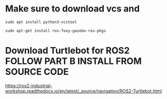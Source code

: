 # Make sure to download vcs and
```
sudo apt install python3-vcstool

sudo apt-get install ros-foxy-gazebo-ros-pkgs 
```


# Download Turtlebot for ROS2 FOLLOW PART B INSTALL FROM SOURCE CODE
https://ros2-industrial-workshop.readthedocs.io/en/latest/_source/navigation/ROS2-Turtlebot.html


